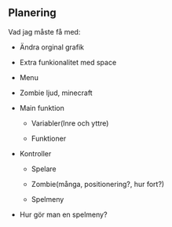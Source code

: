 ## Planering

Vad jag måste få med:

- Ändra orginal grafik

- Extra funkionalitet med space

- Menu 

- Zombie ljud, minecraft


- Main funktion 
  
  - Variabler(Inre och yttre)
  
  - Funktioner
    
    

- Kontroller
  
  - Spelare
  
  - Zombie(många, positionering?, hur fort?)
  
  - Spelmeny
    
    

- Hur gör man en spelmeny?
